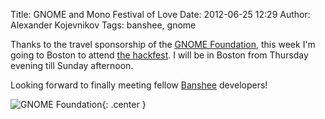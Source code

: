 Title: GNOME and Mono Festival of Love
Date: 2012-06-25 12:29
Author: Alexander Kojevnikov
Tags: banshee, gnome

Thanks to the travel sponsorship of the [GNOME Foundation][], this week
I'm going to Boston to attend [the hackfest][]. I will be in Boston from
Thursday evening till Sunday afternoon.

Looking forward to finally meeting fellow [Banshee][] developers!

![GNOME Foundation][1]{: .center }

  [GNOME Foundation]: http://www.gnome.org/foundation/
  [the hackfest]: https://live.gnome.org/Hackfests/GNOMEandMonoFestivalofLove2012
  [Banshee]: http://banshee.fm/
  [1]: http://versia.com/wp-content/uploads/2012/06/sponsored-badge-simple.png
    "GNOME Foundation"
